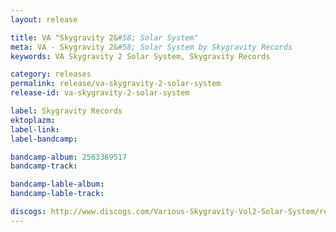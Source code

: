 ```yaml
---
layout: release

title: VA "Skygravity 2&#58; Solar System"
meta: VA - Skygravity 2&#58; Solar System by Skygravity Records
keywords: VA Skygravity 2 Solar System, Skygravity Records

category: releases
permalink: release/va-skygravity-2-solar-system
release-id: va-skygravity-2-solar-system

label: Skygravity Records
ektoplazm: 
label-link: 
label-bandcamp: 

bandcamp-album: 2563369517
bandcamp-track: 

bandcamp-lable-album: 
bandcamp-lable-track: 

discogs: http://www.discogs.com/Various-Skygravity-Vol2-Solar-System/release/1021821
---
```


